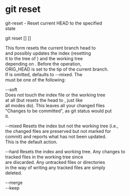 # git reset

git-reset - Reset current HEAD to the specified  
            state  

git reset [<mode>] [<commit>]  

This form resets the current branch head to  
<commit> and possibly updates the index (resetting  
it to the tree of <commit>) and the working tree  
depending on <mode>. Before the operation,  
ORIG_HEAD is set to the tip of the current branch.  
If <mode> is omitted, defaults to --mixed. The  
<mode> must be one of the following:  

--soft  
Does not touch the index file or the working tree  
at all (but resets the head to <commit>, just like  
all modes do). This leaves all your changed files  
"Changes to be committed", as git status would put  
it.  

--mixed
Resets the index but not the working tree (i.e.,  
the changed files are preserved but not marked for  
commit) and reports what has not been updated.  
This is the default action.  

--hard
Resets the index and working tree. Any changes to  
tracked files in the working tree since <commit>  
are discarded. Any untracked files or directories  
in the way of writing any tracked files are simply  
deleted.  

--merge  
--keep  
